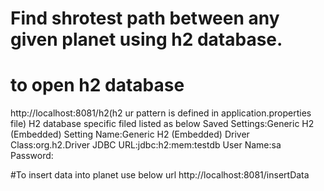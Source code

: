 # Find shrotest path between any given planet using h2 database.


# to open h2 database
http://localhost:8081/h2(h2 ur pattern is defined in application.properties file)
H2 database specific filed listed as below
Saved Settings:Generic H2 (Embedded)
Setting Name:Generic H2 (Embedded)
Driver Class:org.h2.Driver
JDBC URL:jdbc:h2:mem:testdb
User Name:sa
Password:

#To insert data into planet use below url
http://localhost:8081/insertData

#
